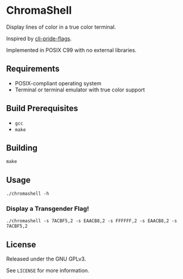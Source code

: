 # ChromaShell

Display lines of color in a true color terminal.

Inspired by [cli-pride-flags](https://github.com/ExperiBass/cli-pride-flags).

Implemented in POSIX C99 with no external libraries.

## Requirements

- POSIX-compliant operating system
- Terminal or terminal emulator with true color support

## Build Prerequisites

- `gcc`
- `make`

## Building

`make`

## Usage

`./chromashell -h`

### Display a Transgender Flag!

`./chromashell -s 7ACBF5,2 -s EAACB8,2 -s FFFFFF,2 -s EAACB8,2 -s 7ACBF5,2`

## License

Released under the GNU GPLv3.

See `LICENSE` for more information.
